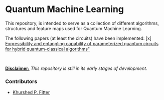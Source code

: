 # Quantum Machine Learning

This repository, is intended to serve as a collection of different algorithms, structures and feature maps used for Quantum Machine Learning.

The following papers (at least the circuits) have been implemented:
[x] [Expressibility and entangling capability of parameterized quantum circuits for hybrid quantum-classical algorithms"](https://arxiv.org/abs/1905.10876)

<br>

<u>**Disclaimer:**</u> *This repository is still in its early stages of development.*

### Contributors
* [Khurshed P. Fitter](https://github.com/GlazeDonuts)
